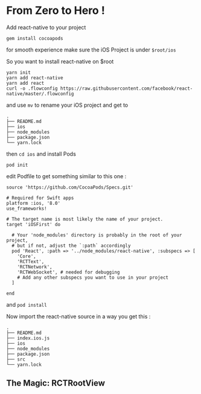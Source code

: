 # From Zero to Hero !

Add react-native to your project
```
gem install cocoapods
```

for smooth experience make sure the iOS Project is under `$root/ios`

So you want to install react-native on $root
```
yarn init
yarn add react-native
yarn add react
curl -o .flowconfig https://raw.githubusercontent.com/facebook/react-native/master/.flowconfig

```
and use `mv` to rename your iOS project and get to

```
.
├── README.md
├── ios
├── node_modules
├── package.json
└── yarn.lock
```

then `cd ios` and install Pods
```
pod init
```
edit Podfile to get something similar to this one :
```
source 'https://github.com/CocoaPods/Specs.git'

# Required for Swift apps
platform :ios, '8.0'
use_frameworks!

# The target name is most likely the name of your project.
target 'iOSFirst' do

  # Your 'node_modules' directory is probably in the root of your project,
  # but if not, adjust the `:path` accordingly
  pod 'React', :path => '../node_modules/react-native', :subspecs => [
    'Core',
    'RCTText',
    'RCTNetwork',
    'RCTWebSocket', # needed for debugging
    # Add any other subspecs you want to use in your project
  ]

end
```
and `pod install`

Now import the react-native source in a way you get this :
```
.
├── README.md
├── index.ios.js
├── ios
├── node_modules
├── package.json
├── src
└── yarn.lock
```

## The Magic: RCTRootView
